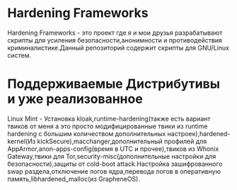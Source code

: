 # Hardening Frameworks
Hardening Frameworks - это проект где я и мои друзья разрабатывают скрипты для усиления безопасности,анонимности и противодействия криминалистике.Данный репозиторий содержит скрипты для GNU/Linux систем.

# Поддерживаемые Дистрибутивы и уже реализованное

Linux Mint - Установка kloak,runtime-hardening(также есть вариант твиков от меня а это просто модифицированные твики из runtime hardening с большим количеством дополнительных настроек),hardened-kernel(Из kickSecure),macchanger,дополнительный профилей для AppArmor,anon-apps-config(время в UTC и прочее),твиков из Whonix Gateway,твики для Tor,security-misc(дополнительные настройки для безопасности),защиты от cold-boot attack.Настройка зашифрованного swap раздела,отключение логов ядра,перевода логов в оперативную память,libhardened_malloc(из GrapheneOS).
